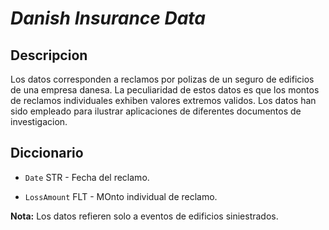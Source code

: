 # _Danish Insurance Data_

## Descripcion

Los datos corresponden a reclamos por polizas de un seguro de edificios de una empresa danesa. La peculiaridad de estos datos es que los montos de reclamos individuales exhiben valores extremos validos. Los datos han sido empleado para ilustrar aplicaciones de diferentes documentos de investigacion.

## Diccionario

- `Date` STR - Fecha del reclamo.

- `LossAmount` FLT - MOnto individual de reclamo.

**Nota:** Los datos refieren solo a eventos de edificios siniestrados.
